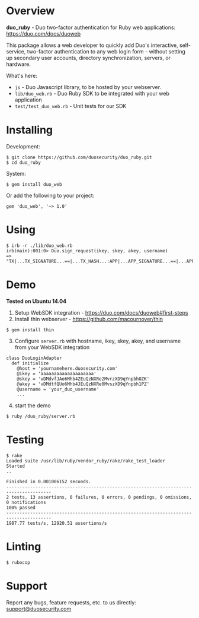 # Overview

**duo_ruby** - Duo two-factor authentication for Ruby web applications: https://duo.com/docs/duoweb

This package allows a web developer to quickly add Duo's interactive, self-service, two-factor authentication to any web login form - without setting up secondary user accounts, directory synchronization, servers, or hardware.

What's here:

* `js` - Duo Javascript library, to be hosted by your webserver.
* `lib/duo_web.rb` - Duo Ruby SDK to be integrated with your web application
* `test/test_duo_web.rb` -  Unit tests for our SDK

# Installing

Development:

```
$ git clone https://github.com/duosecurity/duo_ruby.git
$ cd duo_ruby
```

System:

```
$ gem install duo_web
```

Or add the following to your project:

```
gem 'duo_web', '~> 1.0'
```

# Using

```
$ irb -r ./lib/duo_web.rb
irb(main):001:0> Duo.sign_request(ikey, skey, akey, username)
=> "TX|...TX_SIGNATURE...==|...TX_HASH...:APP|...APP_SIGNATURE...==|...APP_HASH..."
```

# Demo
**Tested on Ubuntu 14.04**
1. Setup WebSDK integration - https://duo.com/docs/duoweb#first-steps
2. Install thin webserver - https://github.com/macournoyer/thin
```
$ gem install thin
```
3. Configure `server.rb` with hostname, ikey, skey, akey, and username from your WebSDK integration
```
class DuoLoginAdapter
  def initialize
    @host = 'yournamehere.duosecurity.com'
    @ikey = 'aaaaaaaaaaaaaaaaaaaa'
    @skey = 'vDMdvfJAo6Mhb4ZEuQzNXRe2MvrzXD9qYnpbhOZK'
    @akey = 'vDMdtfQUo6Mhb4JEuQzNXRe0MvszXD9qYnpbh1PZ'
    @username = 'your_duo_username'
    ...
```
4. start the demo
```
$ ruby /duo_ruby/server.rb
```

# Testing

```
$ rake
Loaded suite /usr/lib/ruby/vendor_ruby/rake/rake_test_loader
Started
..

Finished in 0.001006152 seconds.
---------------------------------------------------------------------------------------
2 tests, 13 assertions, 0 failures, 0 errors, 0 pendings, 0 omissions, 0 notifications
100% passed
---------------------------------------------------------------------------------------
1987.77 tests/s, 12920.51 assertions/s
```

# Linting

```
$ rubocop
```

# Support

Report any bugs, feature requests, etc. to us directly: support@duosecurity.com
